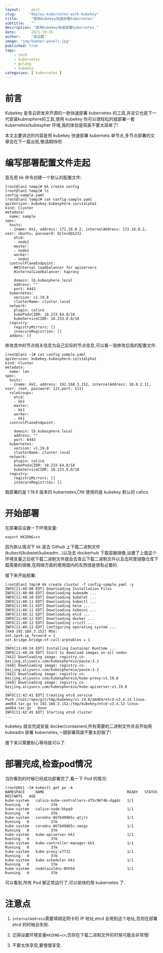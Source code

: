 ```yaml
---
layout:     post 
slug:      "deploy-kubernetes-with-kubekey"
title:      "使用kubekey快速部署kubernetes"
subtitle:   ""
description: "使用kubekey快速部署kubernetes."
date:       2021-10-25
author:     "梁远鹏"
image: "img/banner-pexels.jpg"
published: true
tags:
    - tech
    - kubernetes
    - golang
    - kubekey
categories: [ kubernetes ]
---
```


# 前言  

Kubekey 是青云研发并开源的一款快速部署 kubernetes 的工具,并且它也是下一代安装kubesphere的工具,使用 kubekey 你可以很轻松的就部署一套 kubernetes/kubespher 环境,我的体验是简直不要太简单了!

本文主要讲述的内容是用 kubekey 快速部署 kubernets 单节点,多节点部署的文章会在下一篇出现,敬请期待吧.

# 编写部署配置文件走起  

首先用 kk 命令创建一个默认的配置文件:  

```shell
[root@lan1 temp]# kk create config
[root@lan1 temp]# ls
config-sample.yaml
[root@lan1 temp]# cat config-sample.yaml 
apiVersion: kubekey.kubesphere.io/v1alpha1
kind: Cluster
metadata:
  name: sample
spec:
  hosts:
  - {name: kk1, address: 172.16.0.2, internalAddress: 172.16.0.2, user: ubuntu, password: Qcloud@123}
    etcd:
    - node1
    master: 
    - node1
    worker:
    - node1
  controlPlaneEndpoint:
    ##Internal loadbalancer for apiservers 
    #internalLoadbalancer: haproxy

    domain: lb.kubesphere.local
    address: ""
    port: 6443
  kubernetes:
    version: v1.19.8
    clusterName: cluster.local
  network:
    plugin: calico
    kubePodsCIDR: 10.233.64.0/18
    kubeServiceCIDR: 10.233.0.0/18
  registry:
    registryMirrors: []
    insecureRegistries: []
  addons: []
```  

修改其中的节点相关信息为自己实际的节点信息,可以看一我修改后我的配置文件:
```shell
[root@lan1 ~]# cat config-sample.yaml 
apiVersion: kubekey.kubesphere.io/v1alpha1
kind: Cluster
metadata:
  name: lan
spec:
  hosts:
  - {name: kk1, address: 192.168.3.152, internalAddress: 10.0.2.11, user: root, password: 123,port: 111}
  roleGroups:
    etcd:
    - kk1
    master: 
    - kk1
    worker:
    - kk1
  controlPlaneEndpoint:

    domain: lb.kubesphere.local
    address: ""
    port: 6443
  kubernetes:
    version: v1.19.8
    clusterName: cluster.local
  network:
    plugin: calico
    kubePodsCIDR: 10.233.64.0/18
    kubeServiceCIDR: 10.233.0.0/18
  registry:
    registryMirrors: []
    insecureRegistries: []
```  

我部署的是 1.19.8 版本的 kubernetes,CNI 使用的是 kubekey 默认的 calico.  

# 开始部署  

在部署前设置一下环境变量:  

```shell
export KKZONE=cn
```  

因为默认情况下 kk 是去 Github 上下载二进制文件(kubectl/kubelet/kubeadm...)以及去 dockerhub 下载容器镜像,设置了上面这个环境变量之后呢下载二进制文件就会去青云下载二进制文件以及去阿里镜像仓库下载需要的镜像,在网络方面的使用国内的东西很是很有必要的.  

接下来开始部署:  

```shell
[root@lan1 tmp]# kk create cluster -f config-sample.yaml -y
INFO[11:40:08 EDT] Downloading Installation Files               
INFO[11:40:08 EDT] Downloading kubeadm ...                      
INFO[11:40:10 EDT] Downloading kubelet ...                      
INFO[11:40:11 EDT] Downloading kubectl ...                      
INFO[11:40:11 EDT] Downloading helm ...                         
INFO[11:40:11 EDT] Downloading kubecni ...                      
INFO[11:40:12 EDT] Downloading etcd ...                         
INFO[11:40:12 EDT] Downloading docker ...                       
INFO[11:40:12 EDT] Downloading crictl ...                       
INFO[11:40:12 EDT] Configuring operating system ...             
[kk0 192.168.3.152] MSG:
net.ipv4.ip_forward = 1
net.bridge.bridge-nf-call-arptables = 1
...
INFO[11:40:24 EDT] Installing Container Runtime ...             
INFO[11:40:26 EDT] Start to download images on all nodes        
[kk2] Downloading image: registry.cn-beijing.aliyuncs.com/kubesphereio/pause:3.2
[kk0] Downloading image: registry.cn-beijing.aliyuncs.com/kubesphereio/pause:3.2
[kk2] Downloading image: registry.cn-beijing.aliyuncs.com/kubesphereio/kube-proxy:v1.19.8
[kk0] Downloading image: registry.cn-beijing.aliyuncs.com/kubesphereio/kube-apiserver:v1.19.8
...
INFO[11:42:41 EDT] Creating etcd service                        
Push /root/repo/git/tmp/kubekey/v1.19.8/amd64/etcd-v3.4.13-linux-amd64.tar.gz to 192.168.3.152:/tmp/kubekey/etcd-v3.4.13-linux-amd64.tar.gz   Done
INFO[11:42:45 EDT] Starting etcd cluster   
...
```  

kubekey 就会完成安装 docker/containerd,所有需要的二进制文件并且开始用 kubeadm 部署 kubernetes,一键部署简直不要太舒服了!  

接下来只需要耐心等待就可以了.  

# 部署完成,检查pod情况  

当你看到的时候已经成功部署完了,看一下 Pod 的情况:  

```shell
[root@kk1 ~]# kubectl get po -A
NAMESPACE     NAME                                      READY   STATUS    RESTARTS   AGE
kube-system   calico-kube-controllers-d75c96f46-dqq4z   1/1     Running   0          37m
kube-system   calico-node-hkpq9                         1/1     Running   0          37m
kube-system   coredns-867b49865c-qtjrz                  1/1     Running   0          37m
kube-system   coredns-867b49865c-vmsgs                  1/1     Running   0          37m
kube-system   kube-apiserver-kk1                        1/1     Running   0          37m
kube-system   kube-controller-manager-kk1               1/1     Running   0          37m
kube-system   kube-proxy-x7722                          1/1     Running   0          37m
kube-system   kube-scheduler-kk1                        1/1     Running   0          37m
kube-system   nodelocaldns-8hh5d                        1/1     Running   0          37m
```  

可以看到,所有 Pod 都正常运行了,可以愉快的用 kubernetes 了.

# 注意点

1. `internalAddress`需要填绑定网卡的 IP 地址,etcd 会用到这个地址,否则在部署 etcd 的时候会失败.  

2. 记得设置环境变量`KKZONE=cn`,否则在下载二进制文件的时候可能会非常慢!  

3. 不要太快享受,要慢慢享受.
